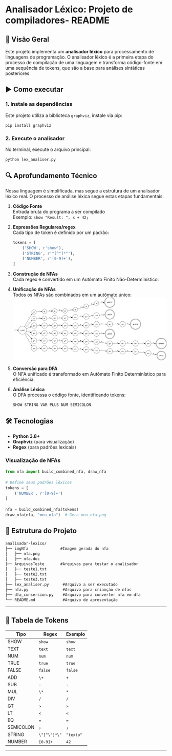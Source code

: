 ﻿# Analisador Léxico: Projeto de compiladores- README

## 📌 Visão Geral
Este projeto implementa um **analisador léxico** para processamento de linguagens de programação. O analisador lêxico é a primeira etapa do processo de compilação de uma linguagem e transforma código-fonte em uma sequência de tokens, que são a base para análises sintáticas posteriores.

## ▶️ Como executar

### 1. Instale as dependências

Este projeto utiliza a biblioteca `graphviz`, instale via pip:

```
pip install graphviz
```
### 2. Execute o analisador

No terminal, execute o arquivo principal:

```
python lex_analiser.py
```

## 🔍 Aprofundamento Técnico
 Nossa linguagem é simplificada, mas segue a estrutura de um analisador léxico real. O processo de análise léxica segue estas etapas fundamentais:

1. **Código Fonte**  
   Entrada bruta do programa a ser compilado  
   Exemplo: `show "Result: ", x + 42;`

2. **Expressões Regulares/regex**  
   Cada tipo de token é definido por um padrão:  
   ```python
   tokens = [
       ('SHOW', r'show'),
       ('STRING', r'"[^"]*"'),
       ('NUMBER', r'[0-9]+'),
   ]
   ```

3. **Construção de NFAs**  
   Cada regex é convertido em um Autômato Finito Não-Determinístico:  

4. **Unificação de NFAs**  
   Todos os NFAs são combinados em um autômato único:  
![alt text](imgNfa/example.png)
5. **Conversão para DFA**  
   O NFA unificado é transformado em Autômato Finito Determinístico para eficiência.

6. **Análise Léxica**  
   O DFA processa o código fonte, identificando tokens:  
   ```
   SHOW STRING VAR PLUS NUM SEMICOLON
   ```

## 🛠️ Tecnologias
- **Python 3.8+**
- **Graphviz** (para visualização)
- **Regex** (para padrões lexicais)

### Visualização de NFAs
```python
from nfa import build_combined_nfa, draw_nfa

# Define seus padrões léxicos
tokens = [
    ('NUMBER', r'[0-9]+')
]

nfa = build_combined_nfa(tokens)
draw_nfa(nfa, "meu_nfa")  # Gera meu_nfa.png
```

## 📂 Estrutura do Projeto
```
analisador-lexico/
├── imgNfa              #Imagem gerada do nfa
│   ├── nfa.png
│   ├── nfa.doc    
├── ArquivosTeste       #Arquivos para testar o analisador
│   ├── teste1.txt
│   ├── teste2.txt
│   ├── teste3.txt
├── lex_analiser.py      #Arquivo a ser executado
├── nfa.py               #Arquivo para crianção de nfas
├── dfa_consersion.py    #Arquivo para converter nfa em dfa
└── README.md            #Arquivo de apresentação
```

---

## 🧩 Tabela de Tokens
| Tipo      | Regex        | Exemplo   |
| --------- | ------------ | --------- |
| SHOW      | `show`       | `show`    |
| TEXT      | `text`       | `text`    |
| NUM       | `num`        | `num`     |
| TRUE      | `true`       | `true`    |
| FALSE     | `false`      | `false`   |
| ADD       | `\+`         | `+`       |
| SUB       | `-`          | `-`       |
| MUL       | `\*`         | `*`       |
| DIV       | `/`          | `/`       |
| GT        | `>`          | `>`       |
| LT        | `<`          | `<`       |
| EQ        | `=`          | `=`       |
| SEMICOLON | `;`          | `;`       |
| STRING    | `\"[^\"]*\"` | `"texto"` |
| NUMBER    | `[0-9]+`     | `42`      |


---
